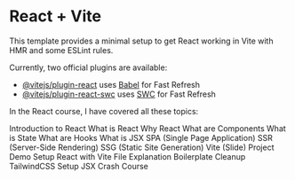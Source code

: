 # React + Vite

This template provides a minimal setup to get React working in Vite with HMR and some ESLint rules.

Currently, two official plugins are available:

- [@vitejs/plugin-react](https://github.com/vitejs/vite-plugin-react/blob/main/packages/plugin-react/README.md) uses [Babel](https://babeljs.io/) for Fast Refresh
- [@vitejs/plugin-react-swc](https://github.com/vitejs/vite-plugin-react-swc) uses [SWC](https://swc.rs/) for Fast Refresh


In the React course, I have covered all these topics:

Introduction to React
What is React
Why React
What are Components
What is State
What are Hooks
What is JSX
SPA (Single Page Application)
SSR (Server-Side Rendering)
SSG (Static Site Generation)
Vite (Slide)
Project Demo
Setup React with Vite
File Explanation
Boilerplate Cleanup
TailwindCSS Setup
JSX Crash Course
